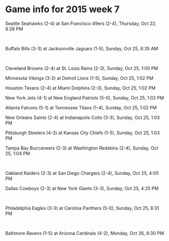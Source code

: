 # Game info for 2015 week 7

Seattle Seahawks (2-4) at San Francisco 49ers (2-4), Thursday, Oct 22, 8:26 PM


<br/>

Buffalo Bills (3-3) at Jacksonville Jaguars (1-5), Sunday, Oct 25, 8:35 AM


<br/>

Cleveland Browns (2-4) at St. Louis Rams (2-3), Sunday, Oct 25, 1:00 PM

Minnesota Vikings (3-2) at Detroit Lions (1-5), Sunday, Oct 25, 1:02 PM

Houston Texans (2-4) at Miami Dolphins (2-3), Sunday, Oct 25, 1:02 PM

New York Jets (4-1) at New England Patriots (5-0), Sunday, Oct 25, 1:02 PM

Atlanta Falcons (5-1) at Tennessee Titans (1-4), Sunday, Oct 25, 1:02 PM

New Orleans Saints (2-4) at Indianapolis Colts (3-3), Sunday, Oct 25, 1:03 PM

Pittsburgh Steelers (4-2) at Kansas City Chiefs (1-5), Sunday, Oct 25, 1:03 PM

Tampa Bay Buccaneers (2-3) at Washington Redskins (2-4), Sunday, Oct 25, 1:04 PM


<br/>

Oakland Raiders (2-3) at San Diego Chargers (2-4), Sunday, Oct 25, 4:05 PM

Dallas Cowboys (2-3) at New York Giants (3-3), Sunday, Oct 25, 4:25 PM


<br/>

Philadelphia Eagles (3-3) at Carolina Panthers (5-0), Sunday, Oct 25, 8:31 PM


<br/>

Baltimore Ravens (1-5) at Arizona Cardinals (4-2), Monday, Oct 26, 8:30 PM


